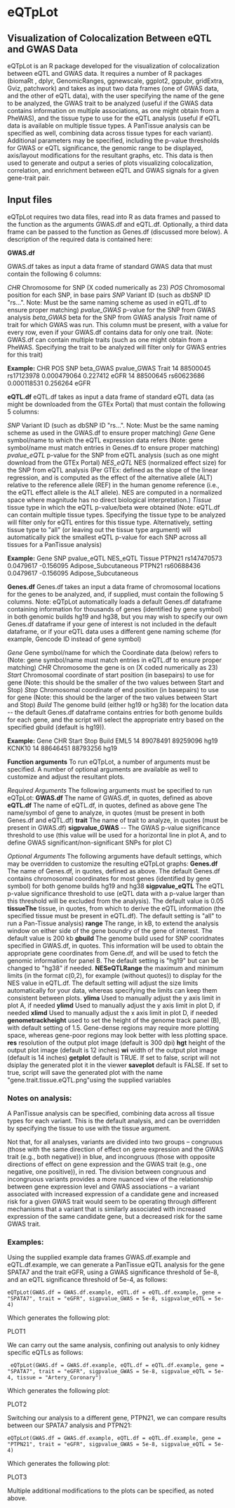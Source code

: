 # eQTpLot
## Visualization of Colocalization Between eQTL and GWAS Data

eQTpLot is an R package developed for the visualization of colocalization between eQTL and GWAS data. It requires a number of R packages (biomaRt , dplyr, GenomicRanges, ggnewscale, ggplot2, ggpubr, gridExtra, Gviz, patchwork) and takes as input two data frames (one of GWAS data, and the other of eQTL data), with the user specifying the name of the gene to be analyzed, the GWAS trait to be analyzed (useful if the GWAS data contains information on multiple associations, as one might obtain from a PheWAS), and the tissue type to use for the eQTL analysis (useful if eQTL data is available on multiple tissue types. A PanTissue analysis can be specified as well, combining data across tissue types for each variant). Additional parameters may be specified, including the p-value thresholds for GWAS or eQTL significance, the genomic range to be displayed, axis/layout modifications for the resultant graphs, etc. This data is then used to generate and output a series of plots visualizing colocalization, correlation, and enrichment between eQTL and GWAS signals for a given gene-trait pair.


## Input files
eQTpLot requires two data files, read into R as data frames and passed to the function as the arguments GWAS.df and eQTL.df. Optionally, a third data frame can be passed to the function as Genes.df (discussed more below). A description of the required data is contained here:

**GWAS.df**

GWAS.df takes as input a data frame of standard GWAS data that must contain the following 6 columns:

  *CHR* Chromosome for SNP (X coded numerically as 23) 
  *POS* Chromosomal position for each SNP, in base pairs
  *SNP* Variant ID (such as dbSNP ID "rs...". Note: Must be the same naming scheme as used in eQTL.df to ensure proper matching)
  *pvalue_GWAS* p-value for the SNP from GWAS analysis
  *beta_GWAS* beta for the SNP from GWAS analysis
  *Trait* name of trait for which GWAS was run. This column must be present, with a value for every row, even if your GWAS.df contains data for only one trait. (Note: GWAS.df can contain multiple traits (such as one might obtain from a PheWAS. Specifying the trait to be analyzed will filter only for GWAS entries for this trait)
  
**Example:**
    CHR	POS		SNP		beta_GWAS	pvalue_GWAS	Trait
    14		88500045	rs17123978	0.000479064	0.227412	eGFR
    14		88500645	rs60623686	0.000118531	0.256264	eGFR

  

**eQTL.df**
eQTL.df takes as input a data frame of standard eQTL data (as might be downloaded from the GTEx Portal) that must contain the following 5 columns:

*SNP* Variant ID (such as dbSNP ID "rs...". Note: Must be the same naming scheme as used in the GWAS.df to ensure proper matching)
*Gene* Gene symbol/name to which the eQTL expression data refers (Note: gene symbol/name must match entries in Genes.df to ensure proper matching)
*pvalue_eQTL* p-value for the SNP from eQTL analysis (such as one might download from the GTEx Portal)
*NES_eQTL* NES (normalized effect size) for the SNP from eQTL analysis (Per GTEx: defined as the slope of the linear regression, and is computed as the effect of the alternative allele (ALT) relative to the reference allele (REF) in the human genome reference (i.e., the eQTL effect allele is the ALT allele). NES are computed in a normalized space where magnitude has no direct biological interpretation.)
*Tissue* tissue type in which the eQTL p-value/beta were obtained (Note: eQTL.df can contain multiple tissue types. Specifying the tissue type to be analyzed will filter only for eQTL entires for this tissue type. Alternatively, setting tissue type to "all" (or leaving out the tissue type argument) will automatically pick the smallest eQTL p-value for each SNP across all tissues for a PanTissue analysis)
  
**Example:**
    Gene	SNP		pvalue_eQTL	NES_eQTL	Tissue
    PTPN21	rs147470573	0.0479617	-0.156095	Adipose_Subcutaneous
    PTPN21	rs60688436	0.0479617	-0.156095	Adipose_Subcutaneous



**Genes.df**
Genes.df takes an input a data frame of chromosomal locations for the genes to be analyzed, and, if supplied, must contain the following 5 columns. Note: eQTpLot automatically loads a default Genes.df dataframe containing information for thousands of genes (identified by gene symbol) in both genomic builds hg19 and hg38, but you may wish to specify our own Genes.df dataframe if your gene of interest is not included in the default dataframe, or if your eQTL data uses a different gene naming scheme (for example, Gencode ID instead of gene symbol)

*Gene* Gene symbol/name for which the Coordinate data (below) refers to (Note: gene symbol/name must match entries in eQTL.df to ensure proper matching)
*CHR* Chromosome the gene is on (X coded numerically as 23)
*Start* Chromosomal coordinate of start position (in basepairs) to use for gene (Note: this should be the smaller of the two values between Start and Stop)
*Stop* Chromosomal coordinate of end position (in basepairs) to use for gene (Note: this should be the larger of the two values between Start and Stop)
*Build* The genome build (either hg19 or hg38) for the location data -- the default Genes.df dataframe contains entries for both genome builds for each gene, and the script will select the appropriate entry based on the specified gbuild (default is hg19)).

**Example:**
    Gene		CHR	Start		Stop		Build
    EML5		14	89078491	89259096	hg19
    KCNK10	14	88646451	88793256	hg19
    


**Function arguments** 
To run eQTpLot, a number of arguments must be specified. A number of optional arguments are available as well to customize and adjust the resultant plots.

*Required Arguments*
The following arguments must be specified to run eQTpLot:
**GWAS.df** The name of GWAS.df, in quotes, defined as above
**eQTL.df** The name of eQTL.df, in quotes, defined as above
gene The name/symbol of gene to analyze, in quotes (must be present in both Genes.df and eQTL.df)
**trait** The name of trait to analyze, in quotes (must be present in GWAS.df)
**sigpvalue_GWAS** -- The GWAS p-value significance threshold to use (this value will be used for a horizontal line in plot A, and to define GWAS significant/non-significant SNPs for plot C)


*Optional Arguments*
The following arguments have default settings, which may be overridden to customize the resulting eQTpLot graphs:
**Genes.df** The name of Genes.df, in quotes, defined as above. The default Genes.df contains chromosomal coordinates for most genes (identified by gene symbol) for both genome builds hg19 and hg38
**sigpvalue_eQTL**  The eQTL p-value significance threshold to use (eQTL data with a p-value larger than this threshold will be excluded from the analysis). The default value is 0.05
**tissueThe** tissue, in quotes, from which to derive the eQTL information (the specified tissue must be present in eQTL.df). The default setting is "all" to run a Pan-Tissue analysis)
**range** The range, in kB, to extend the analysis window on either side of the gene boundry of the gene of interest. The default value is 200 kb
**gbuild** The genome build used for SNP cooridnates specified in GWAS.df, in quotes. This information will be used to obtain the appropriate gene coordinates from Gene.df, and will be used to fetch the genomic information for panel B. The default setting is "hg19" but can be changed to "hg38" if needed.
**NESeQTLRange** the maximum and minimum limits (in the format c(0,2), for example (without quotes)) to display for the NES value in  eQTL.df. The default setting will adjust the size limits automatically for your data, whereas specifying the limits can keep them consistent between plots.
**ylima** Used to manually adjust the y axis limit in plot A, if needed
**ylimd** Used to manually adjust the y axis limit in plot D, if needed
**xlimd** Used to manually adjust the x axis limit in plot D, if needed
**genometrackheight** used to set the height of the genome track panel (B), with default setting of 1.5. Gene-dense regions may require more plotting space, whereas gene-poor regions may look better with less plotting space.
**res** resolution of the output plot image (default is 300 dpi)
**hgt** height of the output plot image (default is 12 inches)
**wi** width of the output plot image (default is 14 inches)
**getplot** default is TRUE. If set to false, script will not dsiplay the generated plot it in the viewer
**saveplot** default is FALSE. If set to true, script will save the generated plot with the name "gene.trait.tissue.eQTL.png"using the supplied variables


### Notes on analysis:
A PanTissue analysis can be specified, combining data across all tissue types for each variant. This is the default analysis, and can be overridden by specifying the tissue to use with the tissue argument.

Not that, for all analyses, variants are divided into two groups – congruous (those with the same direction of effect on gene expression and the GWAS trait (e.g., both negative)) in blue, and incongruous (those with opposite directions of effect on gene expression and the GWAS trait (e.g., one negative, one positive)), in red. The division between congruous and incongruous variants provides a more nuanced view of the relationship between gene expression level and GWAS associations – a variant associated with increased expression of a candidate gene and increased risk for a given GWAS trait would seem to be operating through different mechanisms that a variant that is similarly associated with increased expression of the same candidate gene, but a decreased risk for the same GWAS trait. 

### Examples:
Using the supplied example data frames GWAS.df.example and eQTL.df.example, we can generate a PanTissue eQTL analysis for the gene SPATA7 and the trait eGFR, using a GWAS significance threshold of 5e-8, and an eQTL significance threshold of 5e-4, as follows:

    eQTpLot(GWAS.df = GWAS.df.example, eQTL.df = eQTL.df.example, gene = "SPATA7", trait = "eGFR", sigpvalue_GWAS = 5e-8, sigpvalue_eQTL = 5e-4)

Which generates the following plot:

PLOT1

We can carry out the same analysis, confining out analysis to only kidney specific eQTLs as follows:

     eQTpLot(GWAS.df = GWAS.df.example, eQTL.df = eQTL.df.example, gene = "SPATA7", trait = "eGFR", sigpvalue_GWAS = 5e-8, sigpvalue_eQTL = 5e-4, tissue = "Artery_Coronary")

Which generates the following plot:

PLOT2

Switching our analysis to a different gene, PTPN21, we can compare results between our SPATA7 analysis and PTPN21:

    eQTpLot(GWAS.df = GWAS.df.example, eQTL.df = eQTL.df.example, gene = "PTPN21", trait = "eGFR", sigpvalue_GWAS = 5e-8, sigpvalue_eQTL = 5e-4)

Which generates the following plot:

PLOT3

Multiple additional modifications to the plots can be specified, as noted above.
